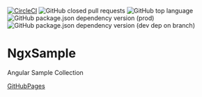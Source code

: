 [![CircleCI](https://circleci.com/gh/swfz/ngx-sample/tree/master.svg?style=svg)](https://circleci.com/gh/swfz/ngx-sample/tree/master)
![GitHub closed pull requests](https://img.shields.io/github/issues-pr-closed/swfz/ngx-sample.svg?color=blue&style=popout)
![GitHub top language](https://img.shields.io/github/languages/top/swfz/ngx-sample.svg?style=popout)
![GitHub package.json dependency version (prod)](https://img.shields.io/github/package-json/dependency-version/swfz/ngx-sample/@angular/core.svg?color=red&style=popout)
![GitHub package.json dependency version (dev dep on branch)](https://img.shields.io/github/package-json/dependency-version/swfz/ngx-sample/dev/@angular/cli/master.svg?color=red&style=popout)

# NgxSample

Angular Sample Collection

[GitHubPages](https://swfz.github.io/ngx-sample/)

